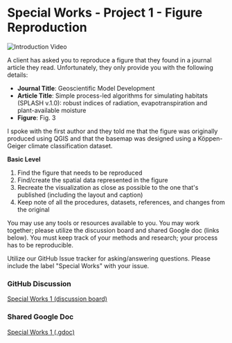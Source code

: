 # Special Works - Project 1 - Figure Reproduction
![Introduction Video](# "Introduction Video")

A client has asked you to reproduce a figure that they found in a journal article they read.
Unfortunately, they only provide you with the following details:

* __Journal Title__: Geoscientific Model Development
* __Article Title__: Simple process-led algorithms for simulating habitats (SPLASH v.1.0): robust indices of radiation, evapotranspiration and plant-available moisture
* __Figure__: Fig. 3

I spoke with the first author and they told me that the figure was originally produced using QGIS and that the basemap was designed using a K&ouml;ppen-Geiger climate classification dataset.

**Basic Level**

1. Find the figure that needs to be reproduced
1. Find/create the spatial data represented in the figure
1. Recreate the visualization as close as possible to the one that's published (including the layout and caption)
1. Keep note of all the procedures, datasets, references, and changes from the original

You may use any tools or resources available to you.
You may work together; please utilize the discussion board and shared Google doc (links below).
You must keep track of your methods and research; your process has to be reproducible.

Utilize our GitHub Issue tracker for asking/answering questions.
Please include the label "Special Works" with your issue.

### GitHub Discussion
[Special Works 1 (discussion board)](https://github.com/cga-wm/advgis-delta/discussions/7)

### Shared Google Doc
[Special Works 1 (.gdoc)](https://docs.google.com/document/d/1eiRrSWErFvqwudQ_qgwSZM1u0zcBqWBCQ4pzoE2guHU/edit?usp=sharing)
